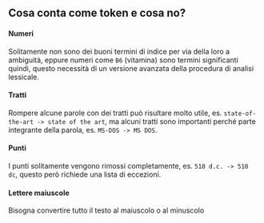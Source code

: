 ## Cosa conta come token e cosa no?
#### Numeri
Solitamente non sono dei buoni termini di indice per via della loro a ambiguità, eppure numeri come `B6` (vitamina) sono termini significanti quindi, questo necessità di un versione avanzata della procedura di analisi lessicale.

#### Tratti
Rompere alcune parole con dei tratti può risultare molto utile, es. `state-of-the-art -> state of the art`, ma alcuni tratti sono importanti perché parte integrante della parola, es. `MS-DOS -> MS DOS`.

#### Punti
I punti solitamente vengono rimossi completamente, es. `510 d.c. -> 510 dc`, questo però richiede una lista di eccezioni.

#### Lettere maiuscole
Bisogna convertire tutto il testo al maiuscolo o al minuscolo